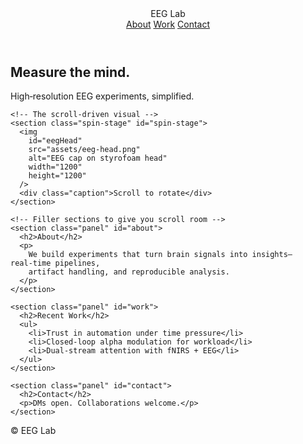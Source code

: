 <!DOCTYPE html>
<html lang="en">
<head>
  <meta charset="utf-8" />
  <meta name="viewport" content="width=device-width,initial-scale=1" />
  <title>EEG Lab</title>
  <link rel="preload" href="assets/eeg-head.png" as="image">
  <link rel="stylesheet" href="styles.css" />
</head>
<body>
  <header class="nav">
    <div class="brand">EEG Lab</div>
    <nav>
      <a href="#about">About</a>
      <a href="#work">Work</a>
      <a href="#contact">Contact</a>
    </nav>
  </header>

  <main>
    <!-- Apple-like hero -->
    <section class="hero">
      <h1>Measure the mind.</h1>
      <p>High‑resolution EEG experiments, simplified.</p>
    </section>

    <!-- The scroll-driven visual -->
    <section class="spin-stage" id="spin-stage">
      <img
        id="eegHead"
        src="assets/eeg-head.png"
        alt="EEG cap on styrofoam head"
        width="1200"
        height="1200"
      />
      <div class="caption">Scroll to rotate</div>
    </section>

    <!-- Filler sections to give you scroll room -->
    <section class="panel" id="about">
      <h2>About</h2>
      <p>
        We build experiments that turn brain signals into insights—real‑time pipelines,
        artifact handling, and reproducible analysis.
      </p>
    </section>

    <section class="panel" id="work">
      <h2>Recent Work</h2>
      <ul>
        <li>Trust in automation under time pressure</li>
        <li>Closed‑loop alpha modulation for workload</li>
        <li>Dual‑stream attention with fNIRS + EEG</li>
      </ul>
    </section>

    <section class="panel" id="contact">
      <h2>Contact</h2>
      <p>DMs open. Collaborations welcome.</p>
    </section>
  </main>

  <footer class="footer">© <span id="year"></span> EEG Lab</footer>
  <script src="script.js"></script>
</body>
</html>
